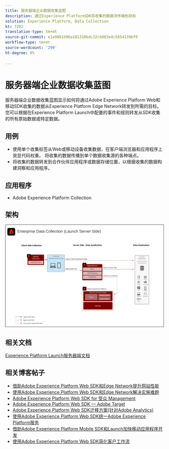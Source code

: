 ```yaml
---
title: 服务器端企业数据收集蓝图
description: 通过Experience PlatformSDK将收集的数据流传输到目标
solution: Experience Platform, Data Collection
kt: 7202
translation-type: tm+mt
source-git-commit: e1a9881996a181310bdc32cb083e4c5654139bf0
workflow-type: tm+mt
source-wordcount: '299'
ht-degree: 0%

---
```



# 服务器端企业数据收集蓝图

服务器端企业数据收集蓝图显示如何将通过Adobe Experience Platform Web和移动SDK收集的数据从Experience Platform Edge Network转发到所需的目标。 您可以根据在Experience Platform Launch中配置的事件和规则转发从SDK收集的所有原始数据或特定数据。

## 用例

* 使用单个收集标签从Web或移动设备收集数据，在客户端浏览器和应用程序上突显代码权重。 将收集的数据传播到单个数据收集源的各种端点。
* 将收集的数据转发到合作伙伴应用程序或数据存储位置，以根据收集的数据构建洞察和应用程序。

## 应用程序

* Adobe Experience Platform Collection

## 架构

<img src="assets/entcollect.svg" alt="企业数据采集的参考体系结构" style="border:1px solid #4a4a4a" />

## 相关文档

[Experience Platform Launch服务器端文档](https://experienceleague.adobe.com/docs/launch/using/server-side-info/server-side-overview.html?lang=en#server-side-info)

## 相关博客帖子

* [借助Adobe Experience Platform Web SDK和Edge Network提升网站性能](https://medium.com/adobetech/boosting-website-performance-with-adobe-experience-platform-web-sdk-and-edge-network-329fcf70fdf9)
* [使用Adobe Experience Platform Web SDK和Edge Network解决实施难题](https://medium.com/adobetech/solving-implementation-pain-points-with-adobe-experience-platform-web-sdk-and-edge-network-880b635e6819)
* [Adobe Experience Platform Web SDK for 受众 Management](https://medium.com/adobetech/adobe-experience-platform-web-sdk-for-audience-management-751fa6d063bc)
* [Adobe Experience Platform Web SDK — Adobe Target](https://medium.com/adobetech/adobe-experience-platform-web-sdk-adobe-target-9b9f621d271)
* [Adobe Experience Platform Web SDK迁移方案(针对Adobe Analytics)](https://medium.com/adobetech/adobe-experience-platform-web-sdk-migration-scenarios-for-adobe-analytics-91c255ec82b0)
* [使用Adobe Experience Platform Web SDK统一Adobe Experience Platform服务](https://medium.com/adobetech/unify-your-adobe-experience-platform-services-with-adobe-experience-platform-web-sdk-75cf6851a9fc)
* [借助Adobe Experience Platform Mobile SDK和Launch加快移动应用程序开发](https://medium.com/adobetech/accelerate-your-mobile-application-development-with-adobe-experience-platform-mobile-sdk-and-launch-ed023536d611)
* [使用Adobe Experience Platform Web SDK简化客户工作流](https://medium.com/adobetech/simplifying-customer-workflows-with-adobe-experience-platform-web-sdk-4e54fe134f4a)
